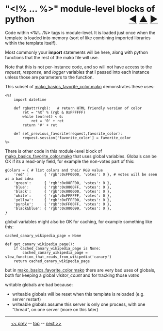 "<!% ... %>" module-level blocks of python <span style="float:right;">[&#x25C0;](10.md) [&#x25B2;](../README.md) [&#x25BA;](12.md)</span>
=========

Code within __<%!...%>__ tags is module-level. It is loaded just once when the template is loaded into memory (sort of like combining imported libraries within the template itself).

Most commonly your __import__ statements will be here, along with python functions that the rest of the mako file will use.

Note that this is not per-instance code, and so will not have access to the _request_, _response_, and _logger_ variables that I passed into each instance unless those are parameters to the function.

This subset of [mako_basics_favorite_color.mako](https://github.com/BrentNoorda/django_unusual/blob/master/django_unusual/mako/examples/mako_basics_favorite_color.mako) demonstrates these uses:

    <%!
        import datetime

        def rgbattr(rgb):   # return HTML friendly version of color
            ret = '%X' % (rgb & 0xFFFFFF)
            while len(ret) < 6:
                ret = '0' + ret
            return '#' + ret

        def set_previous_favorite(request,favorite_color):
            request.session['favorite_color'] = favorite_color
    %>

There is other code in this module-level block of [mako_basics_favorite_color.mako](https://github.com/BrentNoorda/django_unusual/blob/master/django_unusual/mako/examples/mako_basics_favorite_color.mako) that uses global variables. Globals can be OK if its a read-only field, for example the non-votes part of this:

    gColors = { # list colors and their RGB value
        'red' :       { 'rgb':0xFF0000, 'votes': 0 }, # votes will be seen as a bad idea
        'green':      { 'rgb':0x00FF00, 'votes': 0 },
        'blue':       { 'rgb':0x0000FF, 'votes': 0 },
        'black':      { 'rgb':0x000000, 'votes': 0 },
        'white':      { 'rgb':0xFFFFFF, 'votes': 0 },
        'yellow':     { 'rgb':0xFFFF00, 'votes': 0 },
        'purple':     { 'rgb':0xFF00FF, 'votes': 0 },
        'black&blue': { 'rgb':0x000099, 'votes': 0 },
    }

global variables might also be OK for caching, for example something like this:

    cached_canary_wikipedia_page = None

    def get_canary_wikipedia_page():
        if cached_canary_wikipedia_page is None:
            cached_canary_wikipedia_page = slow_function_that_reads_from_wikipedia('canary')
        return cached_canary_wikipedia_page

but in [mako_basics_favorite_color.mako](https://github.com/BrentNoorda/django_unusual/blob/master/django_unusual/mako/examples/mako_basics_favorite_color.mako) there are very bad uses of globals, both for keeping a global _visitor_count_ and for tracking those _votes_

writable globals are bad because:

* writeable globals will be reset when this template is reloaded (e.g. server restart)
* writeable globals assume this server is only one process, with one "thread", on one server (more on this later)

------

&nbsp;&nbsp;&nbsp;&nbsp; [&lt;&lt; prev](10.md) -- [top](../README.md) -- [next &gt;&gt;](12.md)